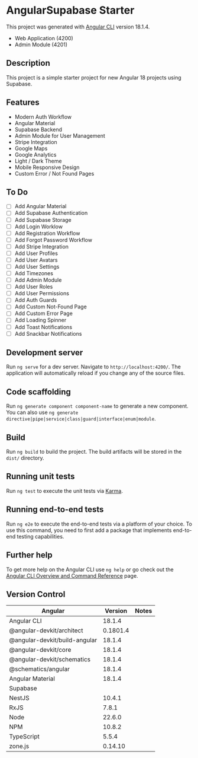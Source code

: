 # AngularSupabase Starter

This project was generated with [Angular CLI](https://github.com/angular/angular-cli) version 18.1.4.

- Web Application (4200)
- Admin Module (4201)

## Description

This project is a simple starter project for new Angular 18 projects using Supabase.  

## Features

- Modern Auth Workflow
- Angular Material
- Supabase Backend
- Admin Module for User Management
- Stripe Integration
- Google Maps
- Google Analytics
- Light / Dark Theme
- Mobile Responsive Design
- Custom Error / Not Found Pages

## To Do

- [ ] Add Angular Material
- [ ] Add Supabase Authentication
- [ ] Add Supabase Storage
- [ ] Add Login Worklow
- [ ] Add Registration Workflow
- [ ] Add Forgot Password Workflow
- [ ] Add Stripe Integration
- [ ] Add User Profiles
- [ ] Add User Avatars
- [ ] Add User Settings
- [ ] Add Timezones
- [ ] Add Admin Module
- [ ] Add User Roles
- [ ] Add User Permissions
- [ ] Add Auth Guards
- [ ] Add Custom Not-Found Page
- [ ] Add Custom Error Page
- [ ] Add Loading Spinner
- [ ] Add Toast Notifications
- [ ] Add Snackbar Notifications

## Development server

Run `ng serve` for a dev server. Navigate to `http://localhost:4200/`. The application will automatically reload if you change any of the source files.

## Code scaffolding

Run `ng generate component component-name` to generate a new component. You can also use `ng generate directive|pipe|service|class|guard|interface|enum|module`.

## Build

Run `ng build` to build the project. The build artifacts will be stored in the `dist/` directory.

## Running unit tests

Run `ng test` to execute the unit tests via [Karma](https://karma-runner.github.io).

## Running end-to-end tests

Run `ng e2e` to execute the end-to-end tests via a platform of your choice. To use this command, you need to first add a package that implements end-to-end testing capabilities.

## Further help

To get more help on the Angular CLI use `ng help` or go check out the [Angular CLI Overview and Command Reference](https://angular.dev/tools/cli) page.

## Version Control

| Angular                          | Version  | Notes                       |
| -------------------------------- | -------- | --------------------------- |
| Angular CLI                      | 18.1.4   |                             |
| @angular-devkit/architect        | 0.1801.4 |                             |
| @angular-devkit/build-angular    | 18.1.4   |                             |
| @angular-devkit/core             | 18.1.4   |                             |
| @angular-devkit/schematics       | 18.1.4   |                             |
| @schematics/angular              | 18.1.4   |                             |
| Angular Material                 | 18.1.4   |                             |
| Supabase                         |          |                             |
| NestJS                           | 10.4.1   |                             |
| RxJS                             | 7.8.1    |                             |
| Node                             | 22.6.0   |                             |
| NPM                              | 10.8.2   |                             |
| TypeScript                       | 5.5.4    |                             |
| zone.js                          | 0.14.10  |                             |
